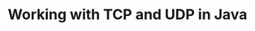 ---
id: working-with-tcp-and-udp
title: Working with TCP and UDP in Java
sidebar_label: Working with TCP and UDP
sidebar_position: 3
tags: [java, networking, tcp, udp]
description: In this tutorial, we will learn about working with TCP and UDP in Java. We will learn about how to create TCP and UDP clients and servers in Java using sockets and datagrams.
---